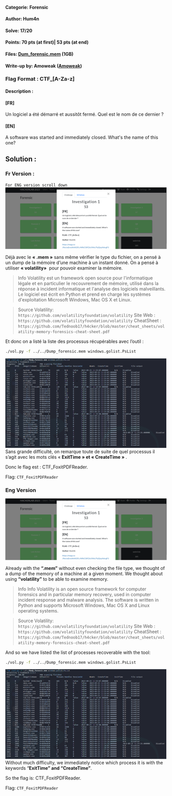 #### Categorie: Forensic 
#### **Author**: Hum4n
#### Solve: 17/20 
#### Points: 70 pts (at first)| 53 pts (at end)
#### Files: [Dum_forensic.mem]([https://mega.nz/file/sxEmxAhK#2FLrWfkCOlFZeU9Ats7fyDjoyN6ngF3wjAD4HsbSheU](https://mega.nz/file/sxEmxAhK#2FLrWfkCOlFZeU9Ats7fyDjoyN6ngF3wjAD4HsbSheU))   (1GB)
#### Write-up by: Amoweak ([Amoweak](https://))
### Flag Format : CTF_**[A-Za-z]** 
#### Description :
#### **[FR]**
Un logiciel a été démarré et aussitôt fermé. Quel est le nom de ce dernier ?
#### **[EN]**
A software was started and immediately closed. What's the name of this one?


## Solution :
### Fr Version : 

`For ENG version scroll down` 
  ![show](Images/invest1.png)


Déjà avec le **« .mem »**  sans même vérifier le type du fichier, on a pensé à un dump de la mémoire d’une machine à un instant donné. On a pensé à utiliser **« volatility»**    pour pouvoir examiner la mémoire.

> Info 
> Volatility est un framework open source pour l'informatique légale et en particulier le recouvrement de mémoire, utilisé dans la réponse à incident informatique et l'analyse des logiciels malveillants. Le logiciel est écrit en Python et prend en charge les systèmes d'exploitation Microsoft Windows, Mac OS X et Linux.


> Source Volatility: `https://github.com/volatilityfoundation/volatility` 
> Site Web : `https://github.com/volatilityfoundation/volatility` 
> CheatSheet : `https://github.com/Tednoob17/h4cker/blob/master/cheat_sheets/volatility-memory-forensics-cheat-sheet.pdf` 

Et donc on a listé la liste des processus récupérables avec l’outil :

```bash
./vol.py -f ../../Dump_forensic.mem windows.golist.PsList
```

![vu](Images/for1.png)
Sans grande difficulté, on remarque toute de suite de quel processus il s’agit avec les mots clés « **ExitTime » et « CreateTime »** .

Donc le flag est : CTF_FoxitPDFReader.

Flag: `CTF_FoxitPDFReader` 


###  Eng Version 

  ![show](Images/invest1.png)


Already with the **“.mem”** without even checking the file type, we thought of a dump of the memory of a machine at a given moment. We thought about using **“volatility”** to be able to examine memory. 

> Info
> Info
> Volatility is an open source framework for computer forensics and in particular memory recovery, used in computer incident response and malware analysis. The software is written in Python and supports Microsoft Windows, Mac OS X and Linux operating systems.

> Source Volatility: `https://github.com/volatilityfoundation/volatility` 
> Site Web : `https://github.com/volatilityfoundation/volatility` 
> CheatSheet : `https://github.com/Tednoob17/h4cker/blob/master/cheat_sheets/volatility-memory-forensics-cheat-sheet.pdf` 

And so we have listed the list of processes recoverable with the tool:

```bash
./vol.py -f ../../Dump_forensic.mem windows.golist.PsList
```

![vu](Images/for1.png)
Without much difficulty, we immediately notice which process it is with the keywords “**ExitTime” and “CreateTime”**.

So the flag is: CTF_FoxitPDFReader.

Flag: `CTF_FoxitPDFReader` 
